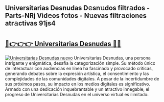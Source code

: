 ## Universitarias Desnudas D𝚎sn𝚞dos filtr𝚊dos - Parts-NRj Vid𝚎os f𝚘tos - N𝚞evas filtr𝚊ciones atr𝚊ctivas 91js4

# <h2><a href="http://mb628w0.tromn.icu/?c=Universitarias+Desnudas">🔗👉👉👉 Universitarias Desnudas 🔗🔗</a></h2>

[![Universitarias Desnudas nuevo](https://i.imgur.com/pEAQMta.gif)](http://mb628w0.tromn.icu/?c=Universitarias+Desnudas)
Universitarias Desnudas, una persona intrigante y enigmática, desafía la categorización simple. Su método único de interactuar con audiencias en línea ha fascinado y provocado críticas, generando debates sobre la expresión artística, el consentimiento y las complejidades de las comunidades digitales. A pesar de la incertidumbre de sus próximos pasos, su impacto en los medios digitales es significativo. Armado con una dedicación inquebrantable y un atractivo innegable, el progreso de Universitarias Desnudas en el universo virtual es ilimitado.
